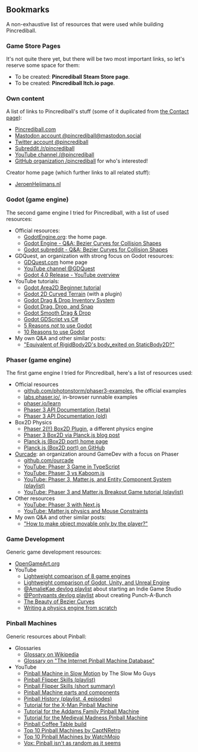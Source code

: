 ## Bookmarks

A non-exhaustive list of resources that were used while building Pincrediball.

### Game Store Pages

It's not quite there yet, but there will be two most important links, so let's reserve some space for them:

- To be created: **Pincrediball Steam Store page**.
- To be created: **Pincrediball Itch.io page**.

### Own content

A list of links to Pincrediball's stuff (some of it duplicated from [the Contact page](/contact)):

- [Pincrediball.com](https://pincrediball.com)
- [Mastodon account @pincrediball@mastodon.social](https://mastodon.social/@pincrediball)
- [Twitter account @pincrediball](https://twitter.com/pincrediball)
- [Subreddit /r/pincrediball](https://www.reddit.com/r/pincrediball/)
- [YouTube channel /@pincrediball](https://www.youtube.com/@pincrediball)
- [GitHub organization /pincrediball](https://github.com/pincrediball) for who's interested!

Creator home page (which further links to all related stuff):

- [JeroenHeijmans.nl](https://jeroenheijmans.nl)

### Godot (game engine)

The second game engine I tried for Pincrediball, with a list of used resources:

- Official resources:
  - [GodotEngine.org](https://godotengine.org/): the home page.
  - [Godot Engine - Q&A: Bezier Curves for Collision Shapes](https://godotengine.org/qa/23638/why-arent-there-bezier-curves-for-collision-shape-creation)
  - [Godot subreddit - Q&A: Bezier Curves for Collision Shapes](https://www.reddit.com/r/godot/comments/bbj4sv/creating_a_curved_collision_shape_2d/)
- GDQuest, an organization with strong focus on Godot resources:
  - [GDQuest.com](https://www.gdquest.com/) home page
  - [YouTube channel @GDQuest](https://www.youtube.com/@Gdquest)
  - [Godot 4.0 Release - YouTube overview](https://www.youtube.com/watch?v=chXAjMQrcZk)
- YouTube tutorials:
  - [Godot Area2D Beginner tutorial](https://www.youtube.com/watch?v=cQyyD-ykAHU)
  - [Godot 2D Curved Terrain](https://www.youtube.com/watch?v=45PldDNCQhw) (with a plugin)
  - [Godot Drag & Drop Inventory System](https://www.youtube.com/watch?v=dZYlwmBCziM)
  - [Godot Drag, Drop, and Snap](https://www.youtube.com/watch?v=oN_28jlj8j4)
  - [Godot Smooth Drag & Drop](https://www.youtube.com/watch?v=iSpWZzL2i1o)
  - [Godot GDScript vs C#](https://www.youtube.com/watch?v=zq7lsT-phx8)
  - [5 Reasons _not_ to use Godot](https://www.youtube.com/watch?v=zHSr9VETfdE)
  - [10 Reasons to use Godot](https://www.youtube.com/watch?v=1t2xKpVyZYg)
- My own Q&A and other similar posts:
  - ["Equivalent of RigidBody2D's body_exited on StaticBody2D?"](https://gamedev.stackexchange.com/q/204774/16701)

### Phaser (game engine)

The first game engine I tried for Pincrediball, here's a list of resources used:

- Official resources
  - [github.com/photonstorm/phaser3-examples](https://github.com/photonstorm/phaser3-examples), the official examples
  - [labs.phaser.io/](http://labs.phaser.io/), in-browser runnable examples
  - [phaser.io/learn](https://phaser.io/learn)
  - [Phaser 3 API Documentation (beta)](https://newdocs.phaser.io/docs/3.55.2/Phaser.Game)
  - [Phaser 3 API Documentation (old)](https://photonstorm.github.io/phaser3-docs/Phaser.Game.html)
- Box2D Physics
  - [Phaser 2(!!) Box2D Plugin](http://phaser.io/shop/plugins/box2d), a different physics engine
  - [Phaser 3 Box2D via Planck.js blog post](https://www.emanueleferonato.com/2019/10/12/use-box2d-physics-in-your-phaser-3-projects-with-planck-js-javascript-physics-engine/)
  - [Planck.js (Box2D port) home page](https://piqnt.com/planck.js/)
  - [Planck.js (Box2D port) on GitHub](https://github.com/shakiba/planck.js)
- [Ourcade](https://ourcade.co/): an organization around GameDev with a focus on Phaser
  - [github.com/ourcade](https://github.com/ourcade)
  - [YouTube: Phaser 3 Game in TypeScript](https://www.youtube.com/watch?v=tFkMxzHwmDw)
  - [YouTube: Phaser 3 vs Kaboom.js](https://www.youtube.com/watch?v=g4slFm0lows)
  - [YouTube: Phaser 3, Matter.js, and Entity Component System (playlist)](https://www.youtube.com/playlist?list=PLNwtXgWIx3rh4C4bB8oO2CrJflUkLd3Bn)
  - [YouTube: Phaser 3 and Matter.js Breakout Game tutorial (playlist)](https://www.youtube.com/playlist?list=PLNwtXgWIx3rh23MYaPLgqLDePAQgK1kQN)
- Other resources
  - [YouTube: Phaser 3 with Next.js](https://www.youtube.com/watch?v=xRJ787usR5s)
  - [YouTube: Matter.js physics and Mouse Constraints](https://www.youtube.com/watch?v=W-ou_sVlTWk)
- My own Q&A and other similar posts:
  - ["How to make object movable only by the player?"](https://gamedev.stackexchange.com/q/204691/16701)

### Game Development

Generic game development resources:

- [OpenGameArt.org](https://opengameart.org/)
- YouTube
  - [Lightweight comparison of 8 game engines](https://www.youtube.com/watch?v=MASAqbRMnaM)
  - [Lightweight comparison of Godot, Unity, and Unreal Engine](https://www.youtube.com/watch?v=dphuMHYH_VY)
  - [@AmalieKae devlog playlist](https://www.youtube.com/playlist?list=PL3jzrSFLAusjNpInOVOXT16GNB7aAyyFO) about starting an Indie Game Studio
  - [@Pontypants devlog playlist](https://www.youtube.com/playlist?list=PLQ4Vt6g0IoeN2FAirquiSXtVkMcZYr_Rq) about creating Punch-A-Bunch
  - [The Beauty of Bezier Curves](https://www.youtube.com/watch?v=aVwxzDHniEw)
  - [Writing a physics engine from scratch](https://www.youtube.com/watch?v=lS_qeBy3aQI)

### Pinball Machines

Generic resources about Pinball:

- Glossaries
  - [Glossary on Wikipedia](https://en.wikipedia.org/wiki/Glossary_of_pinball_terms)
  - [Glossary on "The Internet Pinball Machine Database"](https://www.ipdb.org/glossary.php)
- YouTube
  - [Pinball Machine in Slow Motion](https://www.youtube.com/watch?v=Tmg5WOvPKpU) by The Slow Mo Guys
  - [Pinball Flipper Skills (playlist)](https://www.youtube.com/watch?v=r_7TQ6wRZdw&list=PL-WQLGFMr97DnxeE1Rmi-wAwa-Vm7D-7i)
  - [Pinball Flipper Skills (short summary)](https://www.youtube.com/watch?v=krnjVxe4iN0)
  - [Pinball Machine parts and components](https://www.youtube.com/watch?v=2CpUgC-yOFg)
  - [Pinball History (playlist, 4 episodes)](https://www.youtube.com/playlist?list=PLDwfKjKd6r1EXcYTT_Dagl2Hi2fIWbjqT)
  - [Tutorial for the X-Man Pinball Machine](https://www.youtube.com/watch?v=EFX2_0nDoMI)
  - [Tutorial for the Addams Family Pinball Machine](https://www.youtube.com/watch?v=XSw7fK6x1mw)
  - [Tutorial for the Medieval Madness Pinball Machine](https://www.youtube.com/watch?v=6wb_x3q3z14&t=866s)
  - [Pinball Coffee Table build](https://www.youtube.com/watch?v=DmYrqO6teW8)
  - [Top 10 Pinball Machines by CaptNRetro](https://www.youtube.com/watch?v=5b1a0pagrag)
  - [Top 10 Pinball Machines by WatchMojo](https://www.youtube.com/watch?v=tDYmKpHfgtQ)
  - [Vox: Pinball isn't as random as it seems](https://www.youtube.com/watch?v=T1zzyGhA4-g)
